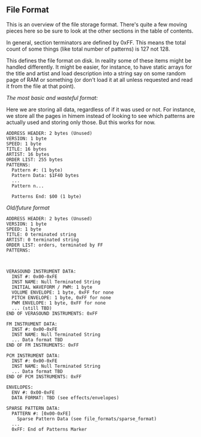 File Format
-----------

This is an overview of the file storage format. There's quite a few moving
pieces here so be sure to look at the other sections in the table of contents.

In general, section terminators are defined by 0xFF. This means the total
count of some things (like total number of patterns) is 127 not 128.

This defines the file format on disk. In reality some of these items might
be handled differently. It might be easier, for instance, to have static
arrays for the title and artist and load description into a string say
on some random page of RAM or something (or don't load it at all unless
requested and read it from the file at that point).

*The most basic and wasteful format:*

Here we are storing all data, regardless of if it was used or not. For instance,
we store all the pages in himem instead of looking to see which patterns are
actually used and storing only those. But this works for now.

```
ADDRESS HEADER: 2 bytes (Unused)
VERSION: 1 byte
SPEED: 1 byte
TITLE: 16 bytes
ARTIST: 16 bytes
ORDER LIST: 255 bytes
PATTERNS:
  Pattern #: (1 byte)
  Pattern Data: $1F40 bytes
  ...
  Pattern n...

  Patterns End: $00 (1 byte)

```
*Old/future format*

```
ADDRESS HEADER: 2 bytes (Unused)
VERSION: 1 byte
SPEED: 1 byte
TITLE: 0 terminated string
ARTIST: 0 terminated string
ORDER LIST: orders, terminated by FF
PATTERNS:



VERASOUND INSTRUMENT DATA:
  INST #: 0x00-0xFE
  INST NAME: Null Terminated String
  INITIAL WAVEFORM / PWM: 1 byte
  VOLUME ENVELOPE: 1 byte, 0xFF for none
  PITCH ENVELOPE: 1 byte, 0xFF for none
  PWM ENVELOPE: 1 byte, 0xFF for none
  ... (still TBD)
END OF VERASOUND INSTRUMENTS: 0xFF

FM INSTRUMENT DATA:
  INST #: 0x00-0xFE
  INST NAME: Null Terminated String
  ... Data format TBD
END OF FM INSTRUMENTS: 0xFF

PCM INSTRUMENT DATA:
  INST #: 0x00-0xFE
  INST NAME: Null Terminated String
  ... Data format TBD
END OF PCM INSTRUMENTS: 0xFF

ENVELOPES:
  ENV #: 0x00-0xFE
  DATA FORMAT: TBD (see effects/envelopes)

SPARSE PATTERN DATA:
  PATTERN #: [0x00-0xFE]
    Sparse Pattern Data (see file_formats/sparse_format)
  ...
  0xFF: End of Patterns Marker
```
